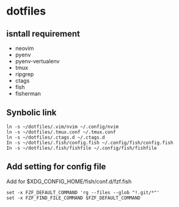 # dotfiles

## isntall requirement
- neovim
- pyenv
- pyenv-vertualenv
- tmux
- ripgrep
- ctags
- fish
- fisherman

## Synbolic link
```
ln -s ~/dotfiles/.vim/nvim ~/.config/nvim
ln -s ~/dotfiles/.tmux.conf ~/.tmux.conf
ln -s ~/dotfiles/.ctags.d ~/.ctags.d
In -s ~/dotfiles/.fish/config.fish ~/.config/fish/config.fish
In -s ~/dotfiles/.fish/fishfile ~/.config/fish/fishfile
```

## Add setting for config file
Add for $XDG_CONFIG_HOME/fish/conf.d/fzf.fish
```
set -x FZF_DEFAULT_COMMAND 'rg --files --glob "!.git/*"'
set -x FZF_FIND_FILE_COMMAND $FZF_DEFAULT_COMMAND
```
